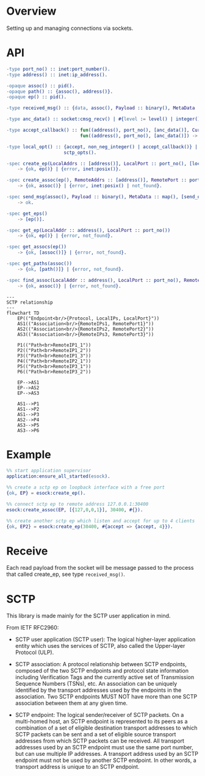 # Overview

Setting up and managing connections via sockets.


# API

```erlang
-type port_no() :: inet:port_number().
-type address() :: inet:ip_address().

-opaque assoc() :: pid().
-opaque path() :: {assoc(), address()}.
-opaque ep() :: pid().

-type received_msg() :: {data, assoc(), Payload :: binary(), MetaData :: map()}.

-type anc_data() :: socket:cmsg_recv() | #{level := level() | integer(), type := integer(), data := binary()}.

-type accept_callback() :: fun((address(), port_no(), [anc_data()], CurrentAssocs) -> boolean()) |
                           fun((address(), port_no(), [anc_data()]) -> boolean()).

-type local_opt() :: {accept, non_neg_integer() | accept_callback()} |
                     sctp_opts().

-spec create_ep(LocalAddrs :: [address()], LocalPort :: port_no(), [local_opt()])
    -> {ok, ep()} | {error, inet:posix()}.

-spec create_assoc(ep(), RemoteAddrs :: [address()], RemotePort :: port_no(), [assoc_opt()])
    -> {ok, assoc()} | {error, inet:posix() | not_found}.

-spec send_msg(assoc(), Payload :: binary(), MetaData :: map(), [send_opt()])
    -> ok.

-spec get_eps()
    -> [ep()].

-spec get_ep(LocalAddr :: address(), LocalPort :: port_no())
    -> {ok, ep()} | {error, not_found}.

-spec get_assocs(ep())
    -> {ok, [assoc()]} | {error, not_found}.

-spec get_paths(assoc())
    -> {ok, [path()]} | {error, not_found}.

-spec find_assoc(LocalAddr :: address(), LocalPort :: port_no(), RemoteAddr :: address(), RemotePort :: port_no())
    -> {ok, assoc()} | {error, not_found}.
```


```mermaid
---
SCTP relationship
---
flowchart TD
    EP(("Endpoint<br/>{Protocol, LocalIPs, LocalPort}"))
    AS1(("Association<br/>{RemoteIPs1, RemotePort1}"))
    AS2(("Association<br/>{RemoteIPs2, RemotePort2}"))
    AS3(("Association<br/>{RemoteIPs3, RemotePort3}"))

    P1(("Path<br>RemoteIP1_1"))
    P2(("Path<br>RemoteIP1_2"))
    P3(("Path<br>RemoteIP1_3"))
    P4(("Path<br>RemoteIP2_1"))
    P5(("Path<br>RemoteIP3_1"))
    P6(("Path<br>RemoteIP3_2"))

    EP-->AS1
    EP-->AS2
    EP-->AS3

    AS1-->P1
    AS1-->P2
    AS1-->P3
    AS2-->P4
    AS3-->P5
    AS3-->P6
```

# Example

```erlang
%% start application supervisor
application:ensure_all_started(esock).

%% create a sctp ep on loopback interface with a free port
{ok, EP} = esock:create_ep().

%% connect sctp ep to remote address 127.0.0.1:30400
esock:create_assoc(EP, [{127,0,0,1}], 30400, #{}).

%% create another sctp ep which listen and accept for up to 4 clients
{ok, EP2} = esock:create_ep(30400, #{accept => {accept, 4}}).
```

# Receive

Each read payload from the socket will be message passed to the
process that called create_ep, see type `received_msg()`.

# SCTP

This library is made mainly for the SCTP user application in mind.

From IETF RFC2960:

* SCTP user application (SCTP user): The logical higher-layer
application entity which uses the services of SCTP, also called
the Upper-layer Protocol (ULP).

* SCTP association: A protocol relationship between SCTP endpoints,
composed of the two SCTP endpoints and protocol state information
including Verification Tags and the currently active set of
Transmission Sequence Numbers (TSNs), etc. An association can be
uniquely identified by the transport addresses used by the
endpoints in the association. Two SCTP endpoints MUST NOT have
more than one SCTP association between them at any given time.

* SCTP endpoint: The logical sender/receiver of SCTP packets. On a
multi-homed host, an SCTP endpoint is represented to its peers as
a combination of a set of eligible destination transport addresses
to which SCTP packets can be sent and a set of eligible source
transport addresses from which SCTP packets can be received. All
transport addresses used by an SCTP endpoint must use the same
port number, but can use multiple IP addresses. A transport
address used by an SCTP endpoint must not be used by another SCTP
endpoint. In other words, a transport address is unique to an
SCTP endpoint.

